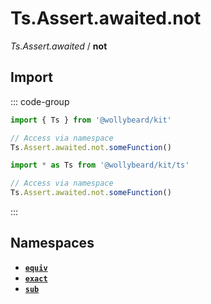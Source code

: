 # Ts.Assert.awaited.not

_Ts.Assert.awaited_ / **not**

## Import

::: code-group

```typescript [Namespace]
import { Ts } from '@wollybeard/kit'

// Access via namespace
Ts.Assert.awaited.not.someFunction()
```

```typescript [Barrel]
import * as Ts from '@wollybeard/kit/ts'

// Access via namespace
Ts.Assert.awaited.not.someFunction()
```

:::

## Namespaces

- [**`equiv`**](/api/ts/assert/awaited/not/equiv)
- [**`exact`**](/api/ts/assert/awaited/not/exact)
- [**`sub`**](/api/ts/assert/awaited/not/sub)
